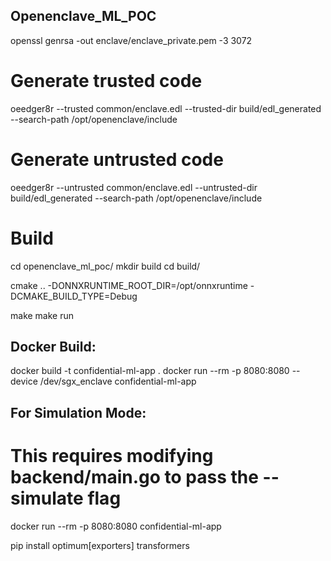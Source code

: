 ## Openenclave_ML_POC

openssl genrsa -out enclave/enclave_private.pem -3 3072


# Generate trusted code
oeedger8r --trusted common/enclave.edl --trusted-dir build/edl_generated --search-path /opt/openenclave/include

# Generate untrusted code
oeedger8r --untrusted common/enclave.edl --untrusted-dir build/edl_generated --search-path /opt/openenclave/include

# Build
cd openenclave_ml_poc/
mkdir build
cd build/

cmake .. -DONNXRUNTIME_ROOT_DIR=/opt/onnxruntime -DCMAKE_BUILD_TYPE=Debug

make
make run


## Docker Build:
docker build -t confidential-ml-app .
docker run --rm -p 8080:8080 --device /dev/sgx_enclave confidential-ml-app

## For Simulation Mode:
# This requires modifying backend/main.go to pass the --simulate flag
docker run --rm -p 8080:8080 confidential-ml-app


pip install optimum[exporters] transformers
